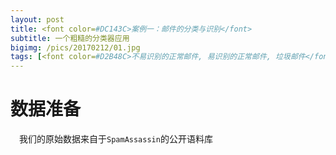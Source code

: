 ```yaml
---
layout: post
title: <font color=#DC143C>案例一：邮件的分类与识别</font>
subtitle: 一个粗糙的分类器应用
bigimg: /pics/20170212/01.jpg
tags: [<font color=#D2B48C>不易识别的正常邮件, 易识别的正常邮件, 垃圾邮件</font>]
---
```


# 数据准备

&ensp;&ensp;我们的原始数据来自于`SpamAssassin`的公开语料库


